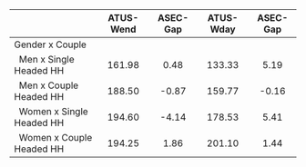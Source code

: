 
|                      |    ATUS-Wend |     ASEC-Gap |    ATUS-Wday |     ASEC-Gap |
| -------------------- | :----------: | :----------: | :----------: | :----------: |
| Gender x Couple      |              |              |              |              |
| &nbsp;&nbsp;Men x Single Headed HH |       161.98 |         0.48 |       133.33 |         5.19 |
| &nbsp;&nbsp;Men x Couple Headed HH |       188.50 |        -0.87 |       159.77 |        -0.16 |
| &nbsp;&nbsp;Women x Single Headed HH |       194.60 |        -4.14 |       178.53 |         5.41 |
| &nbsp;&nbsp;Women x Couple Headed HH |       194.25 |         1.86 |       201.10 |         1.44 |

